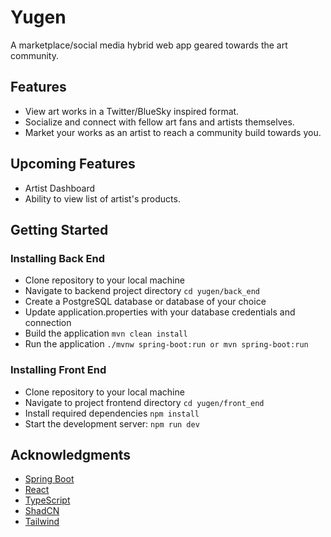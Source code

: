 # Yugen

A marketplace/social media hybrid web app geared towards the art community.

## Features

- View art works in a Twitter/BlueSky inspired format.
- Socialize and connect with fellow art fans and artists themselves.
- Market your works as an artist to reach a community build towards you.

## Upcoming Features

* Artist Dashboard
* Ability to view list of artist's products.

## Getting Started

### Installing Back End

* Clone repository to your local machine
* Navigate to backend project directory `cd yugen/back_end`
* Create a PostgreSQL database or database of your choice 
* Update application.properties with your database credentials and connection
* Build the application `mvn clean install`
* Run the application `./mvnw spring-boot:run or mvn spring-boot:run`

### Installing Front End


* Clone repository to your local machine
* Navigate to project frontend directory `cd yugen/front_end`
* Install required dependencies `npm install`
* Start the development server: `npm run dev`



## Acknowledgments

* [Spring Boot](https://spring.io/projects/spring-boot)
* [React](https://react.dev/)
* [TypeScript](https://www.typescriptlang.org/)
* [ShadCN](https://ui.shadcn.com/)
* [Tailwind](https://tailwindcss.com/)


